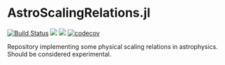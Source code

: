 # AstroScalingRelations.jl

[![Build Status](https://github.com/cgarling/AstroScalingRelations.jl/workflows/CI/badge.svg)](https://github.com/cgarling/AstroScalingRelations.jl/actions)
[![](https://img.shields.io/badge/docs-stable-blue.svg)](https://cgarling.github.io/AstroScalingRelations.jl/stable/index/)
[![](https://img.shields.io/badge/docs-dev-blue.svg)](https://cgarling.github.io/AstroScalingRelations.jl/dev/index/)
[![codecov](https://codecov.io/gh/cgarling/AstroScalingRelations.jl/branch/main/graph/badge.svg?token=Z61LUVLCOQ)](https://codecov.io/gh/cgarling/AstroScalingRelations.jl)

Repository implementing some physical scaling relations in astrophysics. Should be considered experimental.

